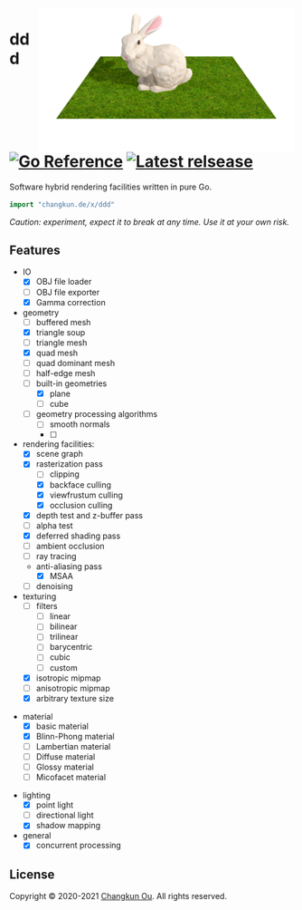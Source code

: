 <img src="./examples/teaser.png" alt="logo" height="255" align="right" />


# ddd [![Go Reference](https://pkg.go.dev/badge/github.com/changkun/ddd.svg)](https://pkg.go.dev/changkun.de/x/ddd) [![Latest relsease](https://img.shields.io/github/v/tag/changkun/ddd?label=latest)](https://github.com/changkun/ddd/releases)

Software hybrid rendering facilities written in pure Go.

```go
import "changkun.de/x/ddd"
```

_Caution: experiment, expect it to break at any time. Use it at your own risk._

## Features

- IO
  + [x] OBJ file loader
  + [ ] OBJ file exporter
  + [x] Gamma correction
- geometry
  + [ ] buffered mesh
  + [x] triangle soup
  + [ ] triangle mesh
  + [x] quad mesh
  + [ ] quad dominant mesh
  + [ ] half-edge mesh
  + [ ] built-in geometries
    * [x] plane
    * [ ] cube
  + [ ] geometry processing algorithms
    * [ ] smooth normals
    * [ ] 
- rendering facilities:
  + [x] scene graph
  + [x] rasterization pass
    * [ ] clipping
    * [x] backface culling
    * [x] viewfrustum culling
    * [x] occlusion culling
  + [x] depth test and z-buffer pass
  + [ ] alpha test
  + [x] deferred shading pass
  + [ ] ambient occlusion
  + [ ] ray tracing
  + anti-aliasing pass
    * [x] MSAA
  + [ ] denoising
- texturing
  + [ ] filters
    + [ ] linear
    + [ ] bilinear
    + [ ] trilinear
    + [ ] barycentric
    + [ ] cubic
    + [ ] custom
  + [x] isotropic mipmap
  + [ ] anisotropic mipmap
  + [x] arbitrary texture size
+ material
  + [x] basic material
  + [x] Blinn-Phong material
  + [ ] Lambertian material
  + [ ] Diffuse material
  + [ ] Glossy material
  + [ ] Micofacet material
- lighting
  + [x] point light
  + [ ] directional light
  + [x] shadow mapping
- general
  + [x] concurrent processing

## License

Copyright &copy; 2020-2021 [Changkun Ou](https://changkun.de). All rights reserved.